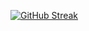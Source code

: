 [![GitHub Streak](https://github-readme-streak-stats.herokuapp.com?user=Priya5)](https://git.io/streak-stats)
